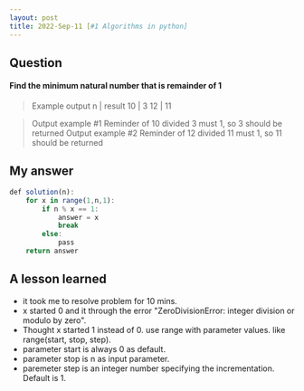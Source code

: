 ```yaml
---
layout: post
title: 2022-Sep-11 [#1 Algorithms in python]
---
```

## Question
#### Find the minimum natural number that is remainder of 1

>Example output
>n	| result
>10	|   3
>12 |	  11

> Output example #1 Reminder of 10 divided 3 must 1, so 3 should be returned
> Output example #2 Reminder of 12 divided 11 must 1, so 11 should be returned  



## My answer

```javascript
def solution(n):
    for x in range(1,n,1):
        if n % x == 1:
            answer = x
            break
        else:
            pass
    return answer
```

## A lesson learned
- it took me to resolve problem for 10 mins.
- x started 0 and it through the error "ZeroDivisionError: integer division or modulo by zero".
- Thought x started 1 instead of 0. use range with parameter values. like range(start, stop, step).
- parameter start is always 0 as default. 
- parameter stop is n as input parameter.
- paremeter step is an integer number specifying the incrementation. Default is 1.